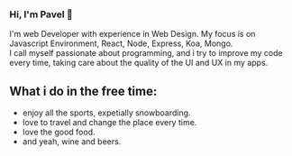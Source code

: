 ### Hi, I'm Pavel 🙌
 I'm web Developer with experience in Web Design. My focus is on Javascript Environment, React, Node, Express, Koa, Mongo.<br/>
 I call myself passionate about programming, and i try to improve my code every time, taking care about the quality of the UI and UX in my apps.
  
## What i do in the free time:
  - enjoy all the sports, expetially snowboarding.
  - love to travel and change the place every time.
  - love the good food.
  - and yeah, wine and beers.


